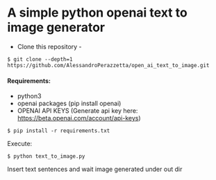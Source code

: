 # A simple python openai text to image generator

- Clone this repository -
```
$ git clone --depth=1 https://github.com/AlessandroPerazzetta/open_ai_text_to_image.git
```

#### Requirements:
 - python3
 - openai packages (pip install openai)
 - OPENAI API KEYS (Generate api key here: https://beta.openai.com/account/api-keys)

```
$ pip install -r requirements.txt
```

Execute:
```
$ python text_to_image.py
```

Insert text sentences and wait image generated under out dir
